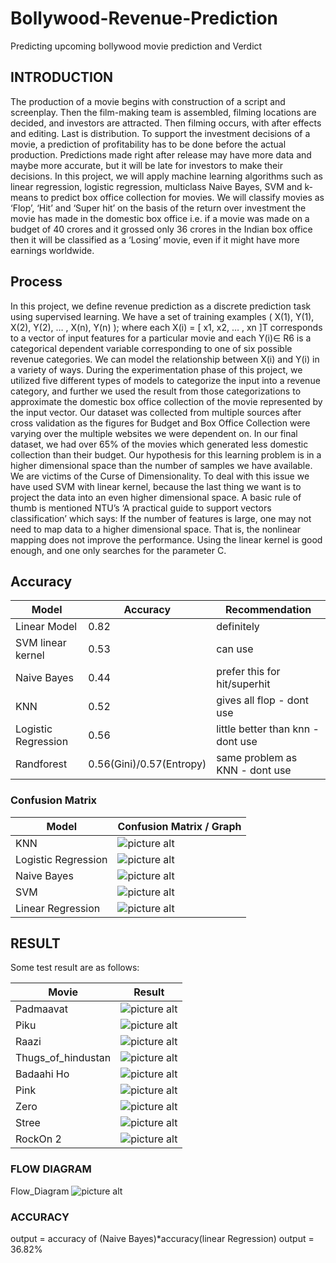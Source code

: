 # Bollywood-Revenue-Prediction
Predicting upcoming  bollywood movie prediction and Verdict

## INTRODUCTION

The production of a movie begins with construction of a script and screenplay. Then the film-making team is assembled, filming locations are decided, and investors are attracted. Then filming occurs, with after effects and editing. Last is distribution. To support the investment decisions of a movie, a prediction of profitability has to be done before the actual production. Predictions made right after release may have more data and maybe more accurate, but it will be late for investors to make their decisions.
In this project, we will apply machine learning algorithms such as linear regression, logistic regression, multiclass Naive Bayes, SVM and k-means to predict box office collection for movies. 
We will classify movies as ‘Flop’, ‘Hit’ and ‘Super hit’ on the basis of the return over investment the movie has made in the domestic box office i.e. if a movie was made on a budget of 40 crores and it grossed only 36 crores in the Indian box office then it will be classified as a ‘Losing’ movie, even if it might have more earnings worldwide.

## Process

In this project, we define revenue prediction as a discrete prediction task using supervised learning. We have a set of training examples ( X(1), Y(1), X(2), Y(2), … , X(n), Y(n) );  where each X(i) = [ x1, x2, … , xn ]T  corresponds to a vector of input features for a particular movie and each Y(i)∈ R6 is a categorical dependent variable corresponding to one of six possible revenue categories.
We can model the relationship between X(i) and Y(i) in a variety of ways. During the experimentation phase of this project, we utilized five different types of models to categorize the input into a revenue category, and further we used the result from those categorizations to approximate the domestic box office collection of the movie represented by the input vector.
Our dataset was collected from multiple sources after cross validation as the figures for Budget and Box Office Collection were varying over the multiple websites we were dependent on. In our final dataset, we had over 65% of the movies which generated less domestic collection than their budget.
Our hypothesis for this learning problem is in a higher dimensional space than the number of samples we have available. We are victims of the Curse of Dimensionality.
To deal with this issue we have used SVM with linear kernel, because the last thing we want is to project the data into an even higher dimensional space.
A basic rule of thumb is mentioned NTU’s ‘A practical guide to support vectors classification’ which says:
If the number of features is large, one may not need to map data to a higher dimensional space. That is, the nonlinear mapping does not improve the performance. Using the linear kernel is good enough, and one only searches for the parameter C.

## Accuracy 

Model               | Accuracy                 | Recommendation
------------------- | ------------------------ | ------------
Linear Model        | 0.82                     | definitely
SVM linear kernel   | 0.53                     | can use
Naive Bayes         | 0.44                     | prefer this for hit/superhit
KNN                 | 0.52                     | gives all flop - dont use
Logistic Regression | 0.56                     | little better than knn - dont use
Randforest          | 0.56(Gini)/0.57(Entropy) | same problem as KNN - dont use

### Confusion Matrix ###

Model               | Confusion Matrix / Graph
------------------- |---------------------------------------------------------------------------------------------------------------------------
KNN                 |![picture alt](https://github.com/yashraj9892/Bollywood-Revenue-Prediction/blob/master/Pics/KNN.PNG "KNN")
Logistic Regression |![picture alt](https://github.com/yashraj9892/Bollywood-Revenue-Prediction/blob/master/Pics/Logistic_reg.PNG "Logistic_reg")
Naive Bayes         |![picture alt](https://github.com/yashraj9892/Bollywood-Revenue-Prediction/blob/master/Pics/Naive_bayes.PNG "Naive_bayes")
SVM                 |![picture alt](https://github.com/yashraj9892/Bollywood-Revenue-Prediction/blob/master/Pics/SVM.PNG "SVM")
Linear Regression   |![picture alt](https://github.com/yashraj9892/Bollywood-Revenue-Prediction/blob/master/Pics/linear_reg.PNG "linear_reg")

## RESULT ##

Some test result are as follows: 

Movie               | Result
------------------- |---------------------------------------------------------------------------------------------------------------------------
Padmaavat           |![picture alt](https://github.com/yashraj9892/Bollywood-Revenue-Prediction/blob/master/Pics/Padmaavat.PNG "linear_reg")
Piku                |![picture alt](https://github.com/yashraj9892/Bollywood-Revenue-Prediction/blob/master/Pics/Piku.PNG "linear_reg")
Raazi               |![picture alt](https://github.com/yashraj9892/Bollywood-Revenue-Prediction/blob/master/Pics/Raazi.PNG "linear_reg")
Thugs_of_hindustan  |![picture alt](https://github.com/yashraj9892/Bollywood-Revenue-Prediction/blob/master/Pics/Thugs_of_hindustan.PNG "linear_reg")
Badaahi Ho          |![picture alt](https://github.com/yashraj9892/Bollywood-Revenue-Prediction/blob/master/Pics/badhaai_ho.PNG "linear_reg")
Pink                |![picture alt](https://github.com/yashraj9892/Bollywood-Revenue-Prediction/blob/master/Pics/pink.PNG "linear_reg")
Zero                |![picture alt](https://github.com/yashraj9892/Bollywood-Revenue-Prediction/blob/master/Pics/Zero.PNG "linear_reg")
Stree               |![picture alt](https://github.com/yashraj9892/Bollywood-Revenue-Prediction/blob/master/Pics/Stree.PNG "linear_reg")
RockOn 2            |![picture alt](https://github.com/yashraj9892/Bollywood-Revenue-Prediction/blob/master/Pics/Rockon_2.PNG "linear_reg")

### FLOW DIAGRAM ###

Flow_Diagram ![picture alt](https://github.com/yashraj9892/Bollywood-Revenue-Prediction/blob/master/Pics/flow-Diagram.jpg "linear_reg")

### ACCURACY ###

  output  = accuracy of (Naive Bayes)*accuracy(linear Regression)
  output  = 36.82%


